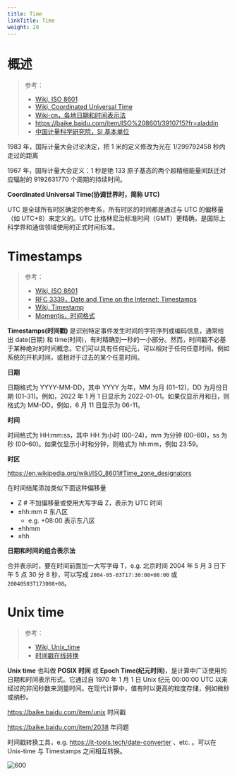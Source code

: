 ```yaml
---
title: Time
linkTitle: Time
weight: 20
---
```


# 概述

> 参考：
>
> - [Wiki, ISO 8601](https://en.wikipedia.org/wiki/ISO_8601)
> - [Wiki, Coordinated Universal Time](https://en.wikipedia.org/wiki/Coordinated_Universal_Time)
> - [Wiki-cn，各地日期和时间表示法](https://zh.wikipedia.org/zh-hans/%E5%90%84%E5%9C%B0%E6%97%A5%E6%9C%9F%E5%92%8C%E6%97%B6%E9%97%B4%E8%A1%A8%E7%A4%BA%E6%B3%95)
> - https://baike.baidu.com/item/ISO%208601/3910715?fr=aladdin
> - [中国计量科学研究院，SI 基本单位](https://www.nim.ac.cn/520/node/4.html)

1983 年，国际计量大会讨论决定，把 1 米的定义修改为光在 1/299792458 秒内走过的距离

1967 年，国际计量大会定义：1 秒是铯 133 原子基态的两个超精细能量间跃迁对应辐射的 9192631770 个周期的持续时间。

**Coordinated Universal Time(协调世界时，简称 UTC)**

UTC 是全球所有时区确定的参考系，所有时区的时间都是通过与 UTC 的偏移量（如 UTC+8）来定义的。UTC 比格林尼治标准时间（GMT）更精确，是国际上科学界和通信领域使用的正式时间标准。

# Timestamps

> 参考：
>
> - [Wiki, ISO 8601](https://en.wikipedia.org/wiki/ISO_8601)
> - [RFC 3339，Date and Time on the Internet: Timestamps](https://tools.ietf.org/html/rfc3339)
> - [Wiki, Timestamp](https://en.wikipedia.org/wiki/Timestamp)
> - [Momentjs，时间格式](https://momentjs.com/docs/#/displaying/)

**Timestamps(时间戳)** 是识别特定事件发生时间的字符序列或编码信息，通常给出 date(日期) 和 time(时间)，有时精确到一秒的一小部分。然而，时间戳不必基于某种绝对的时间概念。它们可以具有任何纪元，可以相对于任何任意时间，例如系统的开机时间，或相对于过去的某个任意时间。

**日期**

日期格式为 YYYY-MM-DD，其中 YYYY 为年，MM 为月 (01–12)，DD 为月份日期 (01–31)。例如，2022 年 1 月 1 日显示为 2022-01-01。如果仅显示月和日，则格式为 MM-DD。例如，6 月 11 日显示为 06-11。

**时间**

时间格式为 HH:mm:ss，其中 HH 为小时 (00–24)，mm 为分钟 (00–60)，ss 为秒 (00–60)。如果仅显示小时和分钟，则格式为 hh:mm，例如 23:59。

**时区**

https://en.wikipedia.org/wiki/ISO_8601#Time_zone_designators

在时间结尾添加类似下面这种偏移量

- Z # 不加偏移量或使用大写字母 Z，表示为 UTC 时间
- ±hh:mm # 东八区
    - e.g. +08:00 表示东八区
- ±hhmm
- ±hh

**日期和时间的组合表示法**

合并表示时，要在时间前面加一大写字母 T，e.g. 北京时间 2004 年 5 月 3 日下午 5 点 30 分 8 秒，可以写成 `2004-05-03T17:30:08+08:00` 或 `20040503T173008+08`。

# Unix time

> 参考：
>
> - [Wiki, Unix_time](https://en.wikipedia.org/wiki/Unix_time)
> - [时间戳在线转换](https://www.bejson.com/convert/unix/)

**Unix time** 也叫做 **POSIX 时间** 或 **Epoch Time(纪元时间)**，是计算中广泛使用的日期和时间表示形式。它通过自 1970 年 1 月 1 日 Unix 纪元 00:00:00 UTC 以来经过的非闰秒数来测量时间。在现代计算中，值有时以更高的粒度存储，例如微秒或纳秒。

<https://baike.baidu.com/item/unix> 时间戳

<https://baike.baidu.com/item/2038> 年问题

时间戳转换工具，e.g. https://it-tools.tech/date-converter 、etc. 。可以在 Unix-time 与 Timestamps 之间相互转换。

![600](https://notes-learning.oss-cn-beijing.aliyuncs.com/time/time_converter.png)
